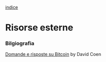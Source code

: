 [indice](README.md)
# Risorse esterne
### Bilgiografia
[Domande e risposte su Bitcoin](https://qabitcoin.davidcoen.it/product/domande-e-risposte-su-bitcoin-versione-cartacea/) by David Coen
